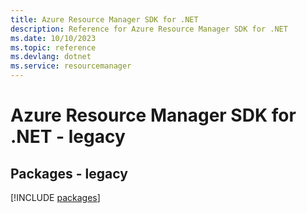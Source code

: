 ```yaml
---
title: Azure Resource Manager SDK for .NET
description: Reference for Azure Resource Manager SDK for .NET
ms.date: 10/10/2023
ms.topic: reference
ms.devlang: dotnet
ms.service: resourcemanager
---
```

# Azure Resource Manager SDK for .NET - legacy
## Packages - legacy
[!INCLUDE [packages](resource-manager-index.md)]